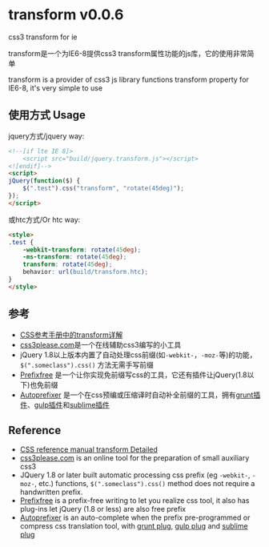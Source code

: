transform v0.0.6
=========

css3 transform for ie

transform是一个为IE6-8提供css3 transform属性功能的js库，它的使用非常简单

transform is a provider of css3 js library functions transform property for IE6-8, it's very simple to use 

## 使用方式 Usage 

jquery方式/jquery way:

```HTML
<!--[if lte IE 8]>
	<script src="build/jquery.transform.js"></script>
<![endif]-->
<script>
jQuery(function($) {
    $(".test").css("transform", "rotate(45deg)");
});
</script>
```

或htc方式/Or htc way:

```HTML
<style>
.test {
    -webkit-transform: rotate(45deg);
    -ms-transform: rotate(45deg);
    transform: rotate(45deg);
    behavior: url(build/transform.htc);
}
</style>
```

## 参考

- [CSS参考手册中的transform详解](http://gucong3000.github.io/css-handbook/properties/transform/transform.htm)
- [css3please.com](http://css3please.com/)是一个在线辅助css3编写的小工具
- jQuery 1.8以上版本内置了自动处理css前缀(如`-webkit-`，`-moz-`等)的功能，`$(".someclass").css()` 方法无需手写前缀
- [Prefixfree](http://leaverou.github.io/prefixfree/) 是一个让你实现免前缀写css的工具，它还有插件让jQuery(1.8以下)也免前缀
- [Autoprefixer](https://github.com/postcss/autoprefixer) 是一个在css预编或压缩译时自动补全前缀的工具，拥有[grunt插件](https://www.npmjs.org/package/grunt-autoprefixer)、[gulp插件](https://www.npmjs.org/package/gulp-autoprefixer/)和[sublime插件](https://sublime.wbond.net/packages/Autoprefixer)

## Reference
- [CSS reference manual transform Detailed](http://gucong3000.github.io/css-handbook/properties/transform/transform.htm)
- [css3please.com](http://css3please.com/) is an online tool for the preparation of small auxiliary css3
- JQuery 1.8 or later built automatic processing css prefix (eg `-webkit-`, `-moz-`, etc.) functions, `$(".someclass").css()` method does not require a handwritten prefix.
- [Prefixfree](http://leaverou.github.io/prefixfree/) is a prefix-free writing to let you realize css tool, it also has plug-ins let jQuery (1.8 or less) are also free prefix
- [Autoprefixer](https://github.com/postcss/autoprefixer) is an auto-complete when the prefix pre-programmed or compress css translation tool, with [grunt plug](https://www.npmjs.org/package/grunt-autoprefixer), [gulp plug](https://www.npmjs.org/package/gulp-autoprefixer/) and [sublime plug](https://sublime.wbond.net/packages/Autoprefixer)